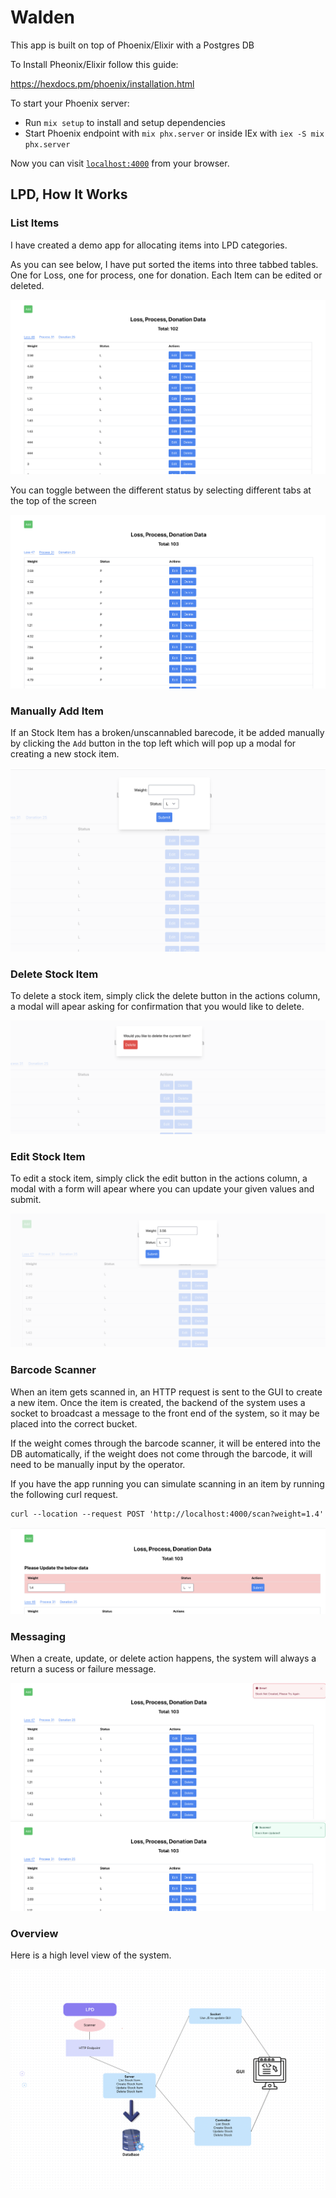 # Walden

This app is built on top of Phoenix/Elixir with a Postgres DB

To Install Pheonix/Elixir follow this guide:

https://hexdocs.pm/phoenix/installation.html

To start your Phoenix server:

  * Run `mix setup` to install and setup dependencies
  * Start Phoenix endpoint with `mix phx.server` or inside IEx with `iex -S mix phx.server`

Now you can visit [`localhost:4000`](http://localhost:4000) from your browser.

## LPD, How It Works

### List Items

I have created a demo app for allocating items into LPD categories.

As you can see below, I have put sorted the items into three tabbed tables. One for Loss, one for process, one for donation. Each Item can be edited or deleted.

<img src="assets/Screenshot 2023-12-11 at 11.44.04 AM.png" title="hover text">

You can toggle between the different status by selecting different tabs at the top of the screen

<img src="assets/Screenshot 2023-12-11 at 12.13.15 PM.png" title="hover text">

### Manually Add Item

If an Stock Item has a broken/unscannabled barecode, it be added manually by clicking the `Add` button in the top left which will pop up a modal for creating a new stock item. 

<img src="assets/Screenshot 2023-12-11 at 11.55.03 AM.png" title="hover text">

### Delete Stock Item

To delete a stock item, simply click the delete button in the actions column, a modal will apear asking for confirmation that you would like to delete. 

<img src="assets/Screenshot 2023-12-11 at 12.18.46 PM.png" title="hover text">

### Edit Stock Item

To edit a stock item, simply click the edit button in the actions column, a modal with a form will apear where you can update your given values and submit. 

<img src="assets/Screenshot 2023-12-11 at 12.17.28 PM.png" title="hover text">


### Barcode Scanner

When an item gets scanned in, an HTTP request is sent to the GUI to create a new item. Once the item is created, the backend of the system uses a socket to broadcast a message to the front end of the system, so it may be placed into the correct bucket. 

If the weight comes through the barcode scanner, it will be entered into the DB automatically, if the weight does not come through the barcode, it will need to be manually input by the operator.

If you have the app running you can simulate scanning in an item by running the following curl request.


```
curl --location --request POST 'http://localhost:4000/scan?weight=1.4'
```

<img src="assets/Screenshot 2023-12-11 at 11.57.38 AM.png" title="hover text">

### Messaging
When a create, update, or delete action happens, the system will always a return a sucess or failure message.

<img src="assets/Screenshot 2023-12-11 at 12.27.16 PM.png" title="hover text">
<img src="assets/Screenshot 2023-12-11 at 12.22.39 PM.png" title="hover text">

### Overview
Here is a high level view of the system.

<img src="assets/Screenshot 2023-12-11 at 12.01.54 PM.png" title="hover text">

